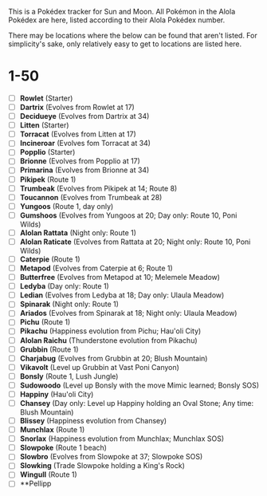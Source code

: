 This is a Pokédex tracker for Sun and Moon. All Pokémon in the Alola Pokédex are here, listed according to their Alola Pokédex number.

There may be locations where the below can be found that aren't listed. For simplicity's sake, only relatively easy to get to locations are listed here. 

# 1-50
- [ ] **Rowlet** (Starter)
- [ ] **Dartrix** (Evolves from Rowlet at 17)
- [ ] **Decidueye** (Evolves from Dartrix at 34)
- [ ] **Litten** (Starter)
- [ ] **Torracat** (Evolves from Litten at 17)
- [ ] **Incineroar** (Evolves fom Torracat at 34)
- [ ] **Popplio** (Starter)
- [ ] **Brionne** (Evolves from Popplio at 17)
- [ ] **Primarina** (Evolves from Brionne at 34)
- [ ] **Pikipek** (Route 1)
- [ ] **Trumbeak** (Evolves from Pikipek at 14; Route 8)
- [ ] **Toucannon** (Evolves from Trumbeak at 28)
- [ ] **Yungoos** (Route 1, day only)
- [ ] **Gumshoos** (Evolves from Yungoos at 20; Day only: Route 10, Poni Wilds)
- [ ] **Alolan Rattata** (Night only: Route 1)
- [ ] **Alolan Raticate** (Evolves from Rattata at 20; Night only: Route 10, Poni Wilds)
- [ ] **Caterpie** (Route 1)
- [ ] **Metapod** (Evolves from Caterpie at 6; Route 1)
- [ ] **Butterfree** (Evolves from Metapod at 10; Melemele Meadow)
- [ ] **Ledyba** (Day only: Route 1)
- [ ] **Ledian** (Evolves from Ledyba at 18; Day only: Ulaula Meadow)
- [ ] **Spinarak** (Night only: Route 1)
- [ ] **Ariados** (Evolves from Spinarak at 18; Night only: Ulaula Meadow)
- [ ] **Pichu** (Route 1)
- [ ] **Pikachu** (Happiness evolution from Pichu; Hau'oli City)
- [ ] **Alolan Raichu** (Thunderstone evolution from Pikachu)
- [ ] **Grubbin** (Route 1)
- [ ] **Charjabug** (Evolves from Grubbin at 20; Blush Mountain)
- [ ] **Vikavolt** (Level up Grubbin at Vast Poni Canyon)
- [ ] **Bonsly** (Route 1, Lush Jungle)
- [ ] **Sudowoodo** (Level up Bonsly with the move Mimic learned; Bonsly SOS)
- [ ] **Happiny** (Hau'oli City)
- [ ] **Chansey** (Day only: Level up Happiny holding an Oval Stone; Any time: Blush Mountain)
- [ ] **Blissey** (Happiness evolution from Chansey)
- [ ] **Munchlax** (Route 1)
- [ ] **Snorlax** (Happiness evolution from Munchlax; Munchlax SOS)
- [ ] **Slowpoke** (Route 1 beach)
- [ ] **Slowbro** (Evolves from Slowpoke at 37; Slowpoke SOS)
- [ ] **Slowking** (Trade Slowpoke holding a King's Rock)
- [ ] **Wingull** (Route 1)
- [ ] **Pellipp

